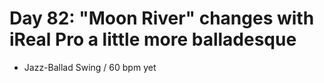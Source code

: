 # Day 82: "Moon River" changes with iReal Pro a little more balladesque

- Jazz-Ballad Swing / 60 bpm yet
